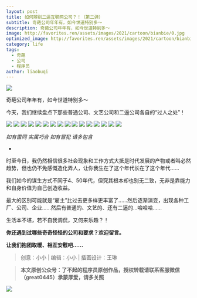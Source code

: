 ```yaml
---
layout: post
title: 如何辨别二逼互联网公司？！（第二弹）
subtitle: 奇葩公司年年有，如今世道特别多～
description: 奇葩公司年年有，如今世道特别多～
image: http://favorites.ren/assets/images/2021/cartoon/bianbie/0.jpg
optimized_image: http://favorites.ren/assets/images/2021/cartoon/bianbie/0.jpg
category: life
tags:
  - 奇葩
  - 公司
  - 程序员
author: liaobuqi
---
```



![](http://favorites.ren/assets/images/2021/cartoon/bianbie/640.jpeg)

奇葩公司年年有，如今世道特别多～

今天，我们继续盘点下那些普通公司、文艺公司和二逼公司各自的“过人之处”！

![](http://favorites.ren/assets/images/2021/cartoon/bianbie/640-1.jpeg)
![](http://favorites.ren/assets/images/2021/cartoon/bianbie/640-2.jpeg)
![](http://favorites.ren/assets/images/2021/cartoon/bianbie/640-3.jpeg)
![](http://favorites.ren/assets/images/2021/cartoon/bianbie/640-4.jpeg)
![](http://favorites.ren/assets/images/2021/cartoon/bianbie/640-5.jpeg)
![](http://favorites.ren/assets/images/2021/cartoon/bianbie/640-6.jpeg)
![](http://favorites.ren/assets/images/2021/cartoon/bianbie/640-7.jpeg)
![](http://favorites.ren/assets/images/2021/cartoon/bianbie/640-8.jpeg)
![](http://favorites.ren/assets/images/2021/cartoon/bianbie/640-9.jpeg)
![](http://favorites.ren/assets/images/2021/cartoon/bianbie/640-10.jpeg)
![](http://favorites.ren/assets/images/2021/cartoon/bianbie/640-11.jpeg)
![](http://favorites.ren/assets/images/2021/cartoon/bianbie/640-12.jpeg)
![](http://favorites.ren/assets/images/2021/cartoon/bianbie/640-13.jpeg)
![](http://favorites.ren/assets/images/2021/cartoon/bianbie/640-14.jpeg)
![](http://favorites.ren/assets/images/2021/cartoon/bianbie/640-15.jpeg)
![](http://favorites.ren/assets/images/2021/cartoon/bianbie/640-16.jpeg)

*如有雷同 实属巧合*  *如有冒犯 请多包含*

-
时至今日，我仍然相信很多社会现象和工作方式大抵是时代发展的产物或者叫必然趋势，但也仍不免感慨造化弄人，让你我生在了这个年代长在了这个年代......

我们如今的谋生方式不同于4、50年代，但究其根本却也别无二致，无非是靠能力和自身价值为自己创造收益。

最大的区别可能就是“雇主”比过去更多样更丰富了......然后逐渐演变，出现各种工厂、公司、企业......然后有普通的、文艺的、还有二逼的...哈哈哈......

生活本不堪，若不自我调侃，又何来乐趣？！

**你还遇到过哪些奇奇怪怪的公司和要求？欢迎留言。**

**让我们抱团取暖、相互安慰吧......**

>创意：小小 | 编辑：小小 | 插画设计：王琳

>**本文原创公众号：了不起的程序员原创作品，授权转载请联系客服微信（great0445）承蒙厚爱，请多关照**

![](http://favorites.ren/assets/images/2021/cartoon/jiaban/640-3.jpeg)




